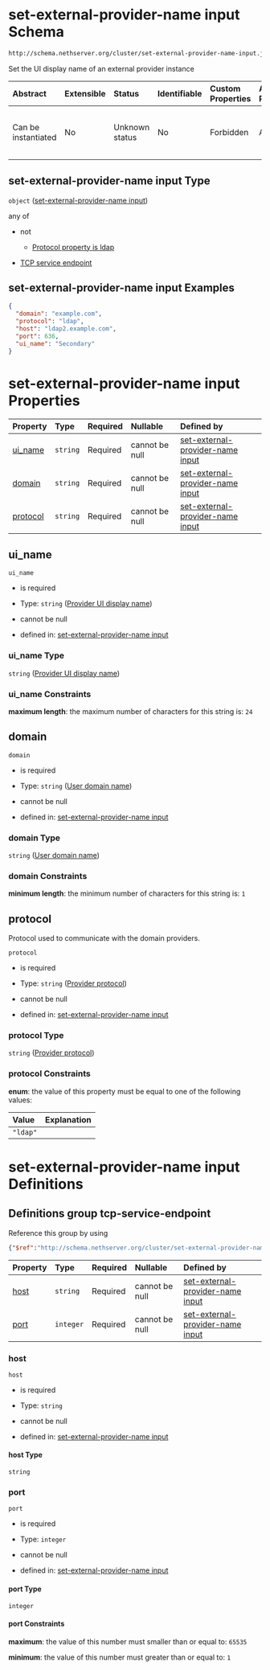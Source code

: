 # set-external-provider-name input Schema

```txt
http://schema.nethserver.org/cluster/set-external-provider-name-input.json
```

Set the UI display name of an external provider instance

| Abstract            | Extensible | Status         | Identifiable | Custom Properties | Additional Properties | Access Restrictions | Defined In                                                                                                    |
| :------------------ | :--------- | :------------- | :----------- | :---------------- | :-------------------- | :------------------ | :------------------------------------------------------------------------------------------------------------ |
| Can be instantiated | No         | Unknown status | No           | Forbidden         | Allowed               | none                | [set-external-provider-name-input.json](cluster/set-external-provider-name-input.json "open original schema") |

## set-external-provider-name input Type

`object` ([set-external-provider-name input](set-external-provider-name-input.md))

any of

*   not

    *   [Protocol property is ldap](set-external-provider-name-input-anyof-0-protocol-property-is-ldap.md "check type definition")

*   [TCP service endpoint](set-external-provider-name-input-defs-tcp-service-endpoint.md "check type definition")

## set-external-provider-name input Examples

```json
{
  "domain": "example.com",
  "protocol": "ldap",
  "host": "ldap2.example.com",
  "port": 636,
  "ui_name": "Secondary"
}
```

# set-external-provider-name input Properties

| Property              | Type     | Required | Nullable       | Defined by                                                                                                                                                                                                   |
| :-------------------- | :------- | :------- | :------------- | :----------------------------------------------------------------------------------------------------------------------------------------------------------------------------------------------------------- |
| [ui_name](#ui_name)   | `string` | Required | cannot be null | [set-external-provider-name input](set-external-provider-name-input-properties-provider-ui-display-name.md "http://schema.nethserver.org/cluster/set-external-provider-name-input.json#/properties/ui_name") |
| [domain](#domain)     | `string` | Required | cannot be null | [set-external-provider-name input](set-external-provider-name-input-properties-user-domain-name.md "http://schema.nethserver.org/cluster/set-external-provider-name-input.json#/properties/domain")          |
| [protocol](#protocol) | `string` | Required | cannot be null | [set-external-provider-name input](set-external-provider-name-input-properties-provider-protocol.md "http://schema.nethserver.org/cluster/set-external-provider-name-input.json#/properties/protocol")       |

## ui_name



`ui_name`

*   is required

*   Type: `string` ([Provider UI display name](set-external-provider-name-input-properties-provider-ui-display-name.md))

*   cannot be null

*   defined in: [set-external-provider-name input](set-external-provider-name-input-properties-provider-ui-display-name.md "http://schema.nethserver.org/cluster/set-external-provider-name-input.json#/properties/ui_name")

### ui_name Type

`string` ([Provider UI display name](set-external-provider-name-input-properties-provider-ui-display-name.md))

### ui_name Constraints

**maximum length**: the maximum number of characters for this string is: `24`

## domain



`domain`

*   is required

*   Type: `string` ([User domain name](set-external-provider-name-input-properties-user-domain-name.md))

*   cannot be null

*   defined in: [set-external-provider-name input](set-external-provider-name-input-properties-user-domain-name.md "http://schema.nethserver.org/cluster/set-external-provider-name-input.json#/properties/domain")

### domain Type

`string` ([User domain name](set-external-provider-name-input-properties-user-domain-name.md))

### domain Constraints

**minimum length**: the minimum number of characters for this string is: `1`

## protocol

Protocol used to communicate with the domain providers.

`protocol`

*   is required

*   Type: `string` ([Provider protocol](set-external-provider-name-input-properties-provider-protocol.md))

*   cannot be null

*   defined in: [set-external-provider-name input](set-external-provider-name-input-properties-provider-protocol.md "http://schema.nethserver.org/cluster/set-external-provider-name-input.json#/properties/protocol")

### protocol Type

`string` ([Provider protocol](set-external-provider-name-input-properties-provider-protocol.md))

### protocol Constraints

**enum**: the value of this property must be equal to one of the following values:

| Value    | Explanation |
| :------- | :---------- |
| `"ldap"` |             |

# set-external-provider-name input Definitions

## Definitions group tcp-service-endpoint

Reference this group by using

```json
{"$ref":"http://schema.nethserver.org/cluster/set-external-provider-name-input.json#/$defs/tcp-service-endpoint"}
```

| Property      | Type      | Required | Nullable       | Defined by                                                                                                                                                                                                                                 |
| :------------ | :-------- | :------- | :------------- | :----------------------------------------------------------------------------------------------------------------------------------------------------------------------------------------------------------------------------------------- |
| [host](#host) | `string`  | Required | cannot be null | [set-external-provider-name input](set-external-provider-name-input-defs-tcp-service-endpoint-properties-host.md "http://schema.nethserver.org/cluster/set-external-provider-name-input.json#/$defs/tcp-service-endpoint/properties/host") |
| [port](#port) | `integer` | Required | cannot be null | [set-external-provider-name input](set-external-provider-name-input-defs-tcp-service-endpoint-properties-port.md "http://schema.nethserver.org/cluster/set-external-provider-name-input.json#/$defs/tcp-service-endpoint/properties/port") |

### host



`host`

*   is required

*   Type: `string`

*   cannot be null

*   defined in: [set-external-provider-name input](set-external-provider-name-input-defs-tcp-service-endpoint-properties-host.md "http://schema.nethserver.org/cluster/set-external-provider-name-input.json#/$defs/tcp-service-endpoint/properties/host")

#### host Type

`string`

### port



`port`

*   is required

*   Type: `integer`

*   cannot be null

*   defined in: [set-external-provider-name input](set-external-provider-name-input-defs-tcp-service-endpoint-properties-port.md "http://schema.nethserver.org/cluster/set-external-provider-name-input.json#/$defs/tcp-service-endpoint/properties/port")

#### port Type

`integer`

#### port Constraints

**maximum**: the value of this number must smaller than or equal to: `65535`

**minimum**: the value of this number must greater than or equal to: `1`
